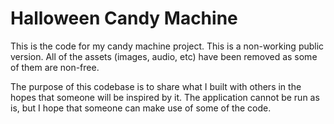 # Halloween Candy Machine
This is the code for my candy machine project. This is a non-working public version. All of the assets (images, audio, etc) have been removed as some of them are non-free.

The purpose of this codebase is to share what I built with others in the hopes that someone will be inspired by it. The application cannot be run as is, but I hope that someone can make use of some of the code.
